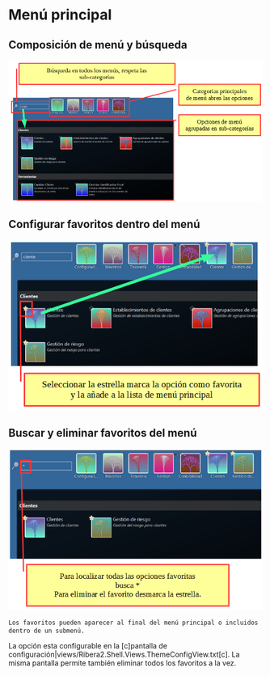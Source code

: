 
# Menú principal

## Composición de menú y búsqueda

![](menu.png)

## Configurar favoritos dentro del menú

![](menu_favoritos.png)

## Buscar y eliminar favoritos del menú

![](menu_favoritos_quitar.png)

```{note}
Los favoritos pueden aparecer al final del menú principal o incluidos dentro de un submenú.
```
 La opción esta configurable en la [c]pantalla de configuración|views/Ribera2.Shell.Views.ThemeConfigView.txt[c].
 La misma pantalla permite también eliminar todos los favoritos a la vez.
